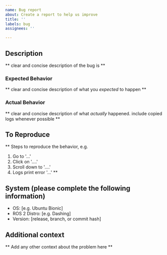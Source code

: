 ```yaml
---
name: Bug report
about: Create a report to help us improve
title: ''
labels: bug
assignees: ''

---
```


## Description
** clear and concise description of the bug is **

### Expected Behavior
** clear and concise description of what you _expected_ to happen **

### Actual Behavior
** clear and concise description of what _actually_ happened. include copied logs whenever possible **

## To Reproduce
** Steps to reproduce the behavior, e.g.
1. Go to '...'
2. Click on '....'
3. Scroll down to '....'
4. Logs print error '...' **

## System (please complete the following information)
 - OS: [e.g. Ubuntu Bionic]
 - ROS 2 Distro: [e.g. Dashing]
 - Version: [release, branch, or commit hash]

## Additional context
** Add any other context about the problem here **
